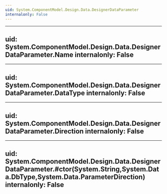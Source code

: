 ```yaml
---
uid: System.ComponentModel.Design.Data.DesignerDataParameter
internalonly: False
---
```


---
uid: System.ComponentModel.Design.Data.DesignerDataParameter.Name
internalonly: False
---

---
uid: System.ComponentModel.Design.Data.DesignerDataParameter.DataType
internalonly: False
---

---
uid: System.ComponentModel.Design.Data.DesignerDataParameter.Direction
internalonly: False
---

---
uid: System.ComponentModel.Design.Data.DesignerDataParameter.#ctor(System.String,System.Data.DbType,System.Data.ParameterDirection)
internalonly: False
---
